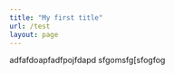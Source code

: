 ```yaml
---
title: "My first title"
url: /test
layout: page
---
```

<div>
  adfafdoapfadfpojfdapd
  sfgomsfg[sfogfog
</div>

